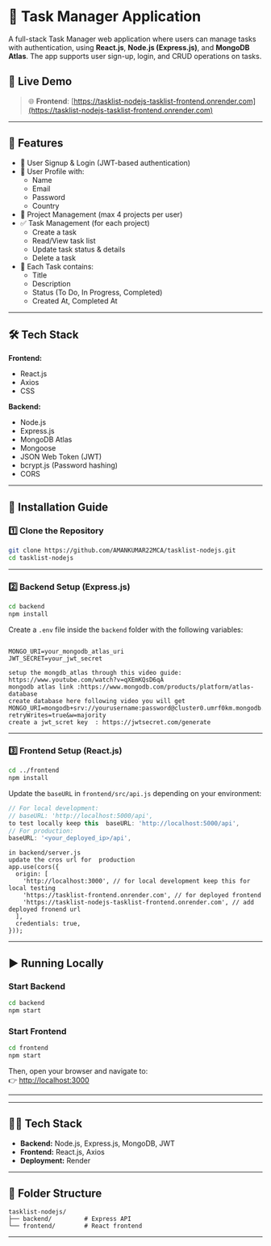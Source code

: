 # 📝 Task Manager Application

A full-stack Task Manager web application where users can manage  tasks with authentication, using **React.js**, **Node.js (Express.js)**, and **MongoDB Atlas**. The app supports user sign-up, login, and CRUD operations on  tasks.

## 🚀 Live Demo

> 🌐 **Frontend**: [https://tasklist-nodejs-tasklist-frontend.onrender.com](https://tasklist-nodejs-tasklist-frontend.onrender.com)  


---

## 🧩 Features

- 🔐 User Signup & Login (JWT-based authentication)
- 👤 User Profile with:
  - Name
  - Email
  - Password
  - Country
- 📁 Project Management (max 4 projects per user)
- ✅ Task Management (for each project)
  - Create a task
  - Read/View task list
  - Update task status & details
  - Delete a task
- 📆 Each Task contains:
  - Title
  - Description
  - Status (To Do, In Progress, Completed)
  - Created At, Completed At

---

## 🛠️ Tech Stack

**Frontend:**
- React.js
- Axios
- CSS

**Backend:**
- Node.js
- Express.js
- MongoDB Atlas
- Mongoose
- JSON Web Token (JWT)
- bcrypt.js (Password hashing)
- CORS

---


## 🔧 Installation Guide

### 1️⃣ Clone the Repository

```bash
git clone https://github.com/AMANKUMAR22MCA/tasklist-nodejs.git
cd tasklist-nodejs
```

---

### 2️⃣ Backend Setup (Express.js)

```bash
cd backend
npm install
```

Create a `.env` file inside the `backend` folder with the following variables:

```

MONGO_URI=your_mongodb_atlas_uri
JWT_SECRET=your_jwt_secret
```
```
setup the mongdb_atlas through this video guide: https://www.youtube.com/watch?v=qXEmKQsD6qA
mongodb atlas link :https://www.mongodb.com/products/platform/atlas-database
create database here following video you will get 
MONGO_URI=mongodb+srv://yourusername:password@cluster0.umrf0km.mongodb.net/yourdatabse?retryWrites=true&w=majority
create a jwt_scret key  : https://jwtsecret.com/generate
```
---

### 3️⃣ Frontend Setup (React.js)

```bash
cd ../frontend
npm install
```

Update the `baseURL` in `frontend/src/api.js` depending on your environment:

```js
// For local development:
// baseURL: 'http://localhost:5000/api',
to test locally keep this  baseURL: 'http://localhost:5000/api', 
// For production:
baseURL: '<your_deployed_ip>/api',
```
```
in backend/server.js 
update the cros url for  production
app.use(cors({
  origin: [
    'http://localhost:3000', // for local development keep this for local testing
    'https://tasklist-frontend.onrender.com', // for deployed frontend
    'https://tasklist-nodejs-tasklist-frontend.onrender.com', // add deployed fronend url
  ],
  credentials: true,
}));
```

---

## ▶️ Running Locally

### Start Backend

```bash
cd backend
npm start
```

### Start Frontend

```bash
cd frontend
npm start
```

Then, open your browser and navigate to:  
👉 [http://localhost:3000](http://localhost:3000)

---


---

## 🧑‍💻 Tech Stack

- **Backend:** Node.js, Express.js, MongoDB, JWT
- **Frontend:** React.js, Axios
- **Deployment:** Render

---

## 📂 Folder Structure

```
tasklist-nodejs/
├── backend/         # Express API
└── frontend/        # React frontend
```

---

